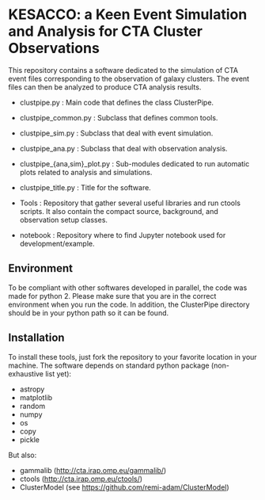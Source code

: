 # KESACCO: a Keen Event Simulation and Analysis for CTA Cluster Observations

This repository contains a software dedicated to the simulation of CTA event files 
corresponding to the observation of galaxy clusters. The event files can then be analyzed 
to produce CTA analysis results.
                                                            
- clustpipe.py : 
	Main code that defines the class ClusterPipe.
    
- clustpipe_common.py : 
  Subclass that defines common tools.
   
- clustpipe_sim.py : 
  Subclass that deal with event simulation.
        
- clustpipe_ana.py : 
  Subclass that deal with observation analysis.
    
- clustpipe_{ana,sim}_plot.py : 
  Sub-modules dedicated to run automatic plots related to analysis
  and simulations.

- clustpipe_title.py : 
	Title for the software.

- Tools :
  Repository that gather several useful libraries and run ctools scripts.
  It also contain the compact source, background, and observation setup 
  classes.

- notebook :
	Repository where to find Jupyter notebook used for development/example. 

## Environment
To be compliant with other softwares developed in parallel, the code was made for python 2. Please make sure that you are in the correct environment when you run the code.
In addition, the ClusterPipe directory should be in your python path so it can be found.

## Installation
To install these tools, just fork the repository to your favorite location in your machine.
The software depends on standard python package (non-exhaustive list yet):
- astropy
- matplotlib
- random
- numpy
- os
- copy
- pickle

But also:
- gammalib (http://cta.irap.omp.eu/gammalib/)
- ctools (http://cta.irap.omp.eu/ctools/)
- ClusterModel (see https://github.com/remi-adam/ClusterModel)
